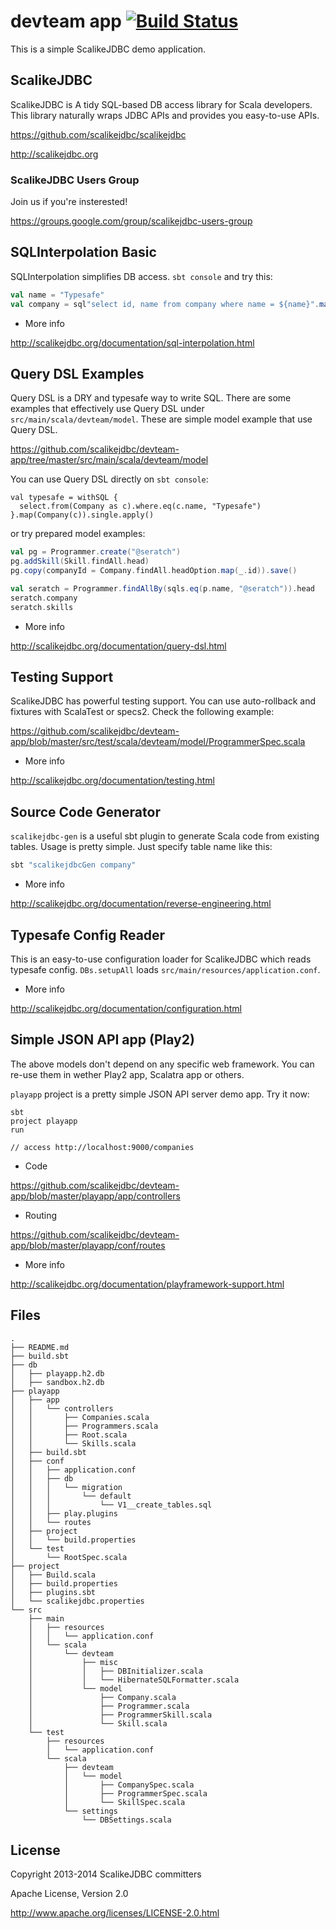 # devteam app [![Build Status](https://travis-ci.org/scalikejdbc/devteam-app.svg?branch=master)](https://travis-ci.org/scalikejdbc/devteam-app)

This is a simple ScalikeJDBC demo application.

## ScalikeJDBC

ScalikeJDBC is A tidy SQL-based DB access library for Scala developers. This library naturally wraps JDBC APIs and provides you easy-to-use APIs.

https://github.com/scalikejdbc/scalikejdbc

http://scalikejdbc.org

### ScalikeJDBC Users Group

Join us if you're insterested!

https://groups.google.com/group/scalikejdbc-users-group

## SQLInterpolation Basic

SQLInterpolation simplifies DB access. `sbt console` and try this:

```scala
val name = "Typesafe"
val company = sql"select id, name from company where name = ${name}".map(_.toMap).single.apply()
```

- More info

http://scalikejdbc.org/documentation/sql-interpolation.html

## Query DSL Examples

Query DSL is a DRY and typesafe way to write SQL. There are some examples that effectively use Query DSL under `src/main/scala/devteam/model`. These are simple model example that use Query DSL.

https://github.com/scalikejdbc/devteam-app/tree/master/src/main/scala/devteam/model

You can use Query DSL directly on `sbt console`:

```
val typesafe = withSQL {
  select.from(Company as c).where.eq(c.name, "Typesafe")
}.map(Company(c)).single.apply()
```

or try prepared model examples:

```scala
val pg = Programmer.create("@seratch")
pg.addSkill(Skill.findAll.head)
pg.copy(companyId = Company.findAll.headOption.map(_.id)).save()

val seratch = Programmer.findAllBy(sqls.eq(p.name, "@seratch")).head
seratch.company
seratch.skills
```

- More info

http://scalikejdbc.org/documentation/query-dsl.html

## Testing Support

ScalikeJDBC has powerful testing support. You can use auto-rollback and fixtures with ScalaTest or specs2. Check the following example:

https://github.com/scalikejdbc/devteam-app/blob/master/src/test/scala/devteam/model/ProgrammerSpec.scala

- More info

http://scalikejdbc.org/documentation/testing.html

## Source Code Generator

`scalikejdbc-gen` is a useful sbt plugin to generate Scala code from existing tables. Usage is pretty simple. Just specify table name like this:

```scala
sbt "scalikejdbcGen company"
```

- More info

http://scalikejdbc.org/documentation/reverse-engineering.html

## Typesafe Config Reader

This is an easy-to-use configuration loader for ScalikeJDBC which reads typesafe config. `DBs.setupAll` loads `src/main/resources/application.conf`.

- More info

http://scalikejdbc.org/documentation/configuration.html

## Simple JSON API app (Play2)

The above models don't depend on any specific web framework. You can re-use them in wether Play2 app, Scalatra app or others.

`playapp` project is a pretty simple JSON API server demo app. Try it now:

```
sbt
project playapp
run

// access http://localhost:9000/companies
```

- Code

https://github.com/scalikejdbc/devteam-app/blob/master/playapp/app/controllers

- Routing

https://github.com/scalikejdbc/devteam-app/blob/master/playapp/conf/routes

- More info

http://scalikejdbc.org/documentation/playframework-support.html


## Files

```
.
├── README.md
├── build.sbt
├── db
│   ├── playapp.h2.db
│   ├── sandbox.h2.db
├── playapp
│   ├── app
│   │   └── controllers
│   │       ├── Companies.scala
│   │       ├── Programmers.scala
│   │       ├── Root.scala
│   │       └── Skills.scala
│   ├── build.sbt
│   ├── conf
│   │   ├── application.conf
│   │   ├── db
│   │   │   └── migration
│   │   │       └── default
│   │   │           └── V1__create_tables.sql
│   │   ├── play.plugins
│   │   └── routes
│   ├── project
│   │   └── build.properties
│   └── test
│       └── RootSpec.scala
├── project
│   ├── Build.scala
│   ├── build.properties
│   ├── plugins.sbt
│   └── scalikejdbc.properties
└── src
    ├── main
    │   ├── resources
    │   │   └── application.conf
    │   └── scala
    │       └── devteam
    │           ├── misc
    │           │   ├── DBInitializer.scala
    │           │   └── HibernateSQLFormatter.scala
    │           └── model
    │               ├── Company.scala
    │               ├── Programmer.scala
    │               ├── ProgrammerSkill.scala
    │               └── Skill.scala
    └── test
        ├── resources
        │   └── application.conf
        └── scala
            ├── devteam
            │   └── model
            │       ├── CompanySpec.scala
            │       ├── ProgrammerSpec.scala
            │       └── SkillSpec.scala
            └── settings
                └── DBSettings.scala
```

## License

Copyright 2013-2014 ScalikeJDBC committers

Apache License, Version 2.0

http://www.apache.org/licenses/LICENSE-2.0.html

